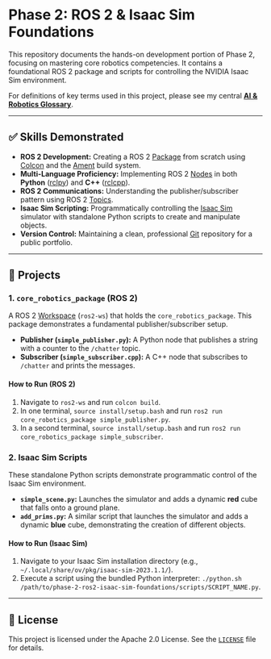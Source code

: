 # Phase 2: ROS 2 & Isaac Sim Foundations

This repository documents the hands-on development portion of Phase 2, focusing on mastering core robotics competencies. It contains a foundational ROS 2 package and scripts for controlling the NVIDIA Isaac Sim environment.

For definitions of key terms used in this project, please see my central **[AI & Robotics Glossary](https://github.com/caaren/phase-0-robotics-glossary/blob/main/GLOSSARY.md)**.

---

## ✅ Skills Demonstrated

-   **ROS 2 Development:** Creating a ROS 2 [Package](https://github.com/caaren/phase-0-robotics-glossary/blob/main/GLOSSARY.md#package) from scratch using [Colcon](https://github.com/caaren/phase-0-robotics-glossary/blob/main/GLOSSARY.md#colcon) and the [Ament](https://github.com/caaren/phase-0-robotics-glossary/blob/main/GLOSSARY.md#ament) build system.
-   **Multi-Language Proficiency:** Implementing ROS 2 [Nodes](https://github.com/caaren/phase-0-robotics-glossary/blob/main/GLOSSARY.md#node) in both **Python** ([rclpy](https://github.com/caaren/phase-0-robotics-glossary/blob/main/GLOSSARY.md#rclcpp--rclpy)) and **C++** ([rclcpp](https://github.com/caaren/phase-0-robotics-glossary/blob/main/GLOSSARY.md#rclcpp--rclpy)).
-   **ROS 2 Communications:** Understanding the publisher/subscriber pattern using ROS 2 [Topics](https://github.com/caaren/phase-0-robotics-glossary/blob/main/GLOSSARY.md#topic).
-   **Isaac Sim Scripting:** Programmatically controlling the [Isaac Sim](https://github.com/caaren/phase-0-robotics-glossary/blob/main/GLOSSARY.md#isaac-sim) simulator with standalone Python scripts to create and manipulate objects.
-   **Version Control:** Maintaining a clean, professional [Git](https://github.com/caaren/phase-0-robotics-glossary/blob/main/GLOSSARY.md#git) repository for a public portfolio.

---

## 🚀 Projects

### 1. `core_robotics_package` (ROS 2)

A ROS 2 [Workspace](https://github.com/caaren/phase-0-robotics-glossary/blob/main/GLOSSARY.md#workspace) (`ros2-ws`) that holds the `core_robotics_package`. This package demonstrates a fundamental publisher/subscriber setup.

-   **Publisher (`simple_publisher.py`):** A Python node that publishes a string with a counter to the `/chatter` topic.
-   **Subscriber (`simple_subscriber.cpp`):** A C++ node that subscribes to `/chatter` and prints the messages.

#### How to Run (ROS 2)
1.  Navigate to `ros2-ws` and run `colcon build`.
2.  In one terminal, `source install/setup.bash` and run `ros2 run core_robotics_package simple_publisher.py`.
3.  In a second terminal, `source install/setup.bash` and run `ros2 run core_robotics_package simple_subscriber`.

### 2. Isaac Sim Scripts

These standalone Python scripts demonstrate programmatic control of the Isaac Sim environment.

-   **`simple_scene.py`:** Launches the simulator and adds a dynamic **red** cube that falls onto a ground plane.
-   **`add_prims.py`:** A similar script that launches the simulator and adds a dynamic **blue** cube, demonstrating the creation of different objects.

#### How to Run (Isaac Sim)
1.  Navigate to your Isaac Sim installation directory (e.g., `~/.local/share/ov/pkg/isaac-sim-2023.1.1/`).
2.  Execute a script using the bundled Python interpreter: `./python.sh /path/to/phase-2-ros2-isaac-sim-foundations/scripts/SCRIPT_NAME.py`.

---

## 📜 License

This project is licensed under the Apache 2.0 License. See the [`LICENSE`](./LICENSE) file for details.
